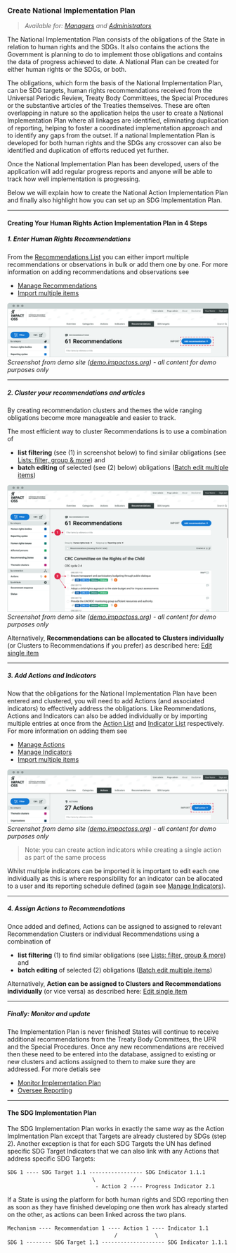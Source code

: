 ### Create National Implementation Plan

> _Available for: [Managers](/managers/manager.md) and [Administrators](/admins/admin.md)_

The National Implementation Plan consists of the obligations of the State in relation to human rights and the SDGs. It also contains the actions the Government is planning to do to implement those obligations and contains the data of progress achieved to date. A National Plan can be created for either human rights or the SDGs, or both.  

The obligations, which form the basis of the National Implementation Plan, can be SDG targets, human rights recommendations received from the Universal Periodic Review, Treaty Body Committees, the Special Procedures or the substantive articles of the Treaties themselves. These are often overlapping in nature so the application helps the user to create a National Implementation Plan where all linkages are identified, eliminating duplication of reporting, helping to foster a coordinated implementation approach and to identify any gaps from the outset. If a national Implementation Plan is developed for both human rights and the SDGs any crossover can also be identified and duplication of efforts reduced yet further.

Once the National Implementation Plan has been developed, users of the application will add regular progress reports and anyone will be able to track how well implementation is progressing.

Below we will explain how to create the National Action Implementation Plan and finally also highlight how you can set up an SDG Implementation Plan.

---

#### Creating Your Human Rights Action Implementation Plan in 4 Steps

##### 1. Enter Human Rights Recommendations

From the [Recommendations List](/visitors/recommendations.md) you can either import multiple recommendations or observations in bulk or add them one by one. For more information on adding recommendations and observations see

* [Manage Recommendations](/managers/recommendations.md)
* [Import multiple items](/managers/import.md)

![](/assets/m-add-recommendation.png)
_Screenshot from demo site ([demo.impactoss.org](https://demo.impactoss.org)) - all content for demo purposes only_

---

##### 2. Cluster your recommendations and articles

By creating recommendation clusters and themes the wide ranging obligations become more manageable and easier to track.

The most efficient way to cluster Recommendations is to use a combination of

* **list filtering** (see (1) in screenshot below) to find similar obligations (see [Lists: filter, group & more](/visitors/lists.md)) and
* **batch editing** of selected (see (2) below) obligations ([Batch edit multiple items](/managers/batch-edit.md))

![](/assets/m-recommendation-list.png)
_Screenshot from demo site ([demo.impactoss.org](https://demo.impactoss.org)) - all content for demo purposes only_

Alternatively, **Recommendations can be allocated to Clusters individually** (or Clusters to Recommendations if you prefer) as described here: [Edit single item](/managers/edit-content.md)

---

##### 3. Add Actions and Indicators

Now that the obligations for the National Implementation Plan have been entered and clustered, you will need to add Actions (and associated indicators) to effectively address the obligations. Like Reommendations, Actions and Indicators can also be added individually or by importing multiple entries at once from the [Action List](/visitors/actions.md) and [Indicator List](/visitors/indicators.md) respectively. For more information on adding them see

* [Manage Actions](/managers/actions.md)
* [Manage Indicators](/managers/indicators.md)
* [Import multiple items](/managers/import.md)

![](/assets/m-add-action.png)
_Screenshot from demo site ([demo.impactoss.org](https://demo.impactoss.org)) - all content for demo purposes only_

> Note: you can create action indicators while creating a single action as part of the same process

Whilst multiple indicators can be imported it is important to edit each one individually as this is where responsibility for an indicator can be allocated to a user and its reporting schedule defined (again see [Manage Indicators](/managers/indicators.md)).

---

##### 4. Assign Actions to Recommendations

Once added and defined, Actions can be assigned to assigned to relevant Recommendation Clusters or individual Recommendations using a combination of

* **list filtering** (1) to find similar obligations (see [Lists: filter, group & more](/visitors/lists.md)) and
* **batch editing** of selected (2) obligations ([Batch edit multiple items](/managers/batch-edit.md))

Alternatively, **Action can be assigned to Clusters and Recommendations individually** (or vice versa) as described here: [Edit single item](/managers/edit-content.md)

---

##### Finally: Monitor and update

The Implementation Plan is never finished! States will continue to receive additional recommendations from the Treaty Body Committees, the UPR and the Special Procedures. Once any new recommendations are received then these need to be entered into the database, assigned to existing or new clusters and actions assigned to them to make sure they are addressed. For more detials see

* [Monitor Implementation Plan](/managers/monitor-implementation-plan.md)
* [Oversee Reporting](/managers/oversee-reporting.md)

---

#### The SDG Implementation Plan

The SDG Implementation Plan works in exactly the same way as the Action Implmentation Plan except that Targets are already clustered by SDGs (step 2). Another exception is that for each SDG Targets the UN has defined specific SDG Target Indicators that we can also link with any Actions that address specific SDG Targets:

```
SDG 1 ---- SDG Target 1.1 ----------------- SDG Indicator 1.1.1
                           \            /
                            - Action 2 ---- Progress Indicator 2.1
```

If a State is using the platform for both human rights and SDG reporting then as soon as they have finished developing one then work has already started on the other, as actions can been linked across the two plans.

```
Mechanism ---- Recommendation 1 ---- Action 1 ---- Indicator 1.1
                                  /            \
SDG 1 -------- SDG Target 1.1 -------------------- SDG Indicator 1.1.1

```